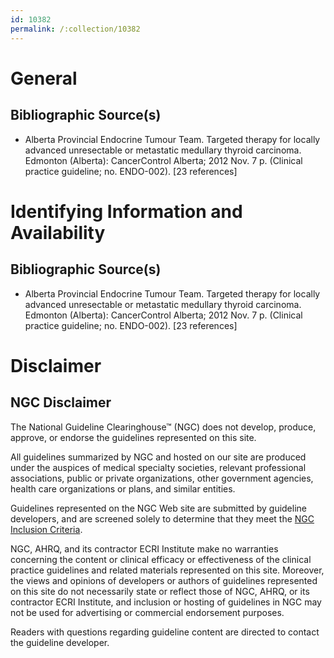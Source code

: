 ```yaml
---
id: 10382
permalink: /:collection/10382
---
```


# General

## Bibliographic Source(s)

- Alberta Provincial Endocrine Tumour Team. Targeted therapy for locally advanced unresectable or metastatic medullary thyroid carcinoma. Edmonton (Alberta): CancerControl Alberta; 2012 Nov. 7 p. (Clinical practice guideline; no. ENDO-002). [23 references]

# Identifying Information and Availability

## Bibliographic Source(s)

- Alberta Provincial Endocrine Tumour Team. Targeted therapy for locally advanced unresectable or metastatic medullary thyroid carcinoma. Edmonton (Alberta): CancerControl Alberta; 2012 Nov. 7 p. (Clinical practice guideline; no. ENDO-002). [23 references]

# Disclaimer

## NGC Disclaimer

The National Guideline Clearinghouse™ (NGC) does not develop, produce, approve, or endorse the guidelines represented on this site.

All guidelines summarized by NGC and hosted on our site are produced under the auspices of medical specialty societies, relevant professional associations, public or private organizations, other government agencies, health care organizations or plans, and similar entities.

Guidelines represented on the NGC Web site are submitted by guideline developers, and are screened solely to determine that they meet the [NGC Inclusion Criteria](/help-and-about/summaries/inclusion-criteria).

NGC, AHRQ, and its contractor ECRI Institute make no warranties concerning the content or clinical efficacy or effectiveness of the clinical practice guidelines and related materials represented on this site. Moreover, the views and opinions of developers or authors of guidelines represented on this site do not necessarily state or reflect those of NGC, AHRQ, or its contractor ECRI Institute, and inclusion or hosting of guidelines in NGC may not be used for advertising or commercial endorsement purposes.

Readers with questions regarding guideline content are directed to contact the guideline developer.

